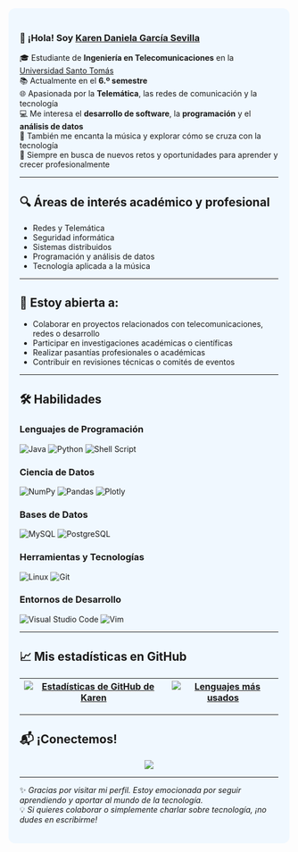 

<div style="background-color:#f0f8ff; padding: 20px; border-radius: 12px">

### 👋 ¡Hola! Soy [Karen Daniela García Sevilla](https://github.com/karen064)

🎓 Estudiante de **Ingeniería en Telecomunicaciones** en la [Universidad Santo Tomás](https://www.usta.edu.co/)  
📚 Actualmente en el **6.º semestre**  
🌐 Apasionada por la **Telemática**, las redes de comunicación y la tecnología  
💻 Me interesa el **desarrollo de software**, la **programación** y el **análisis de datos**  
🎵 También me encanta la música y explorar cómo se cruza con la tecnología  
🚀 Siempre en busca de nuevos retos y oportunidades para aprender y crecer profesionalmente  

---

## 🔍 Áreas de interés académico y profesional

- Redes y Telemática  
- Seguridad informática  
- Sistemas distribuidos  
- Programación y análisis de datos  
- Tecnología aplicada a la música  

---

## 🤝 Estoy abierta a:

- Colaborar en proyectos relacionados con telecomunicaciones, redes o desarrollo  
- Participar en investigaciones académicas o científicas  
- Realizar pasantías profesionales o académicas  
- Contribuir en revisiones técnicas o comités de eventos  

---

## 🛠️ Habilidades

### Lenguajes de Programación

![Java](https://img.shields.io/badge/Java-ED8B00?style=for-the-badge&logo=java&logoColor=white)
![Python](https://img.shields.io/badge/Python-3776AB?style=for-the-badge&logo=python&logoColor=white)
![Shell Script](https://img.shields.io/badge/Shell_Script-121011?style=for-the-badge&logo=gnu-bash&logoColor=white)

### Ciencia de Datos

![NumPy](https://img.shields.io/badge/numpy-%23013243.svg?style=for-the-badge&logo=numpy&logoColor=white)
![Pandas](https://img.shields.io/badge/pandas-%23150458.svg?style=for-the-badge&logo=pandas&logoColor=white)
![Plotly](https://img.shields.io/badge/Plotly-%233F4F75.svg?style=for-the-badge&logo=plotly&logoColor=white)

### Bases de Datos

![MySQL](https://img.shields.io/badge/MySQL-00000F?style=for-the-badge&logo=mysql&logoColor=white)
![PostgreSQL](https://img.shields.io/badge/PostgreSQL-316192?style=for-the-badge&logo=postgresql&logoColor=white)

### Herramientas y Tecnologías

![Linux](https://img.shields.io/badge/Linux-FCC624?style=for-the-badge&logo=linux&logoColor=black)
![Git](https://img.shields.io/badge/GIT-E44C30?style=for-the-badge&logo=git&logoColor=white)

### Entornos de Desarrollo

![Visual Studio Code](https://img.shields.io/badge/Visual%20Studio%20Code-0078d7.svg?style=for-the-badge&logo=visual-studio-code&logoColor=white)
![Vim](https://img.shields.io/badge/VIM-%2311AB00.svg?style=for-the-badge&logo=vim&logoColor=white)

---

## 📈 Mis estadísticas en GitHub

| <a href="https://github.com/anuraghazra/github-readme-stats"><img align="center" src="https://github-readme-stats.vercel.app/api?username=karen064&show_icons=true&include_all_commits=true&theme=buefy&hide_border=true" alt="Estadísticas de GitHub de Karen" /></a> | <a href="https://github.com/anuraghazra/github-readme-stats"><img align="center" src="https://github-readme-stats.vercel.app/api/top-langs/?username=karen064&layout=compact&theme=buefy&hide_border=true" alt="Lenguajes más usados" /></a> |
| ------------- | ------------- |

---

## 📬 ¡Conectemos!

<p align="center">
  <a href="https://www.instagram.com/karen._.g16?igsh=MW54M3h6andoNmE4dw==">
    <img src="https://img.shields.io/badge/Instagram-%2312100E.svg?style=for-the-badge&logo=instagram&logoColor=white&color=black" />
  </a>
</p>

---

✨ *Gracias por visitar mi perfil. Estoy emocionada por seguir aprendiendo y aportar al mundo de la tecnología.*  
💡 *Si quieres colaborar o simplemente charlar sobre tecnología, ¡no dudes en escribirme!*

</div>
